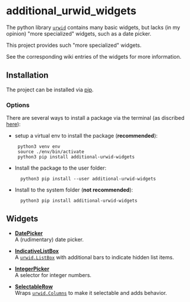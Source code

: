 # additional_urwid_widgets

The python library [`urwid`](http://urwid.org/index.html) contains many basic widgets, but lacks (in my opinion) "more specialized" widgets, such as a date picker.

This project provides such "more specialized" widgets.  

See the corresponding wiki entries of the widgets for more information.

## Installation
The project can be installed via [pip](https://pypi.org/project/additional-urwid-widgets/).

### Options
There are several ways to install a package via the terminal (as discribed [here](https://github.com/googlesamples/assistant-sdk-python/issues/236#issuecomment-383039470)):
*  setup a virtual env to install the package (**recommended**):  

        python3 venv env
        source ./env/bin/activate 
        python3 pip install additional-urwid-widgets
    
* Install the package to the user folder:  

        python3 pip install --user additional-urwid-widgets
    
* Install to the system folder (**not recommended**):  

        python3 pip install additional-urwid-widgets

## Widgets
* [**DatePicker**](https://github.com/AFoeee/additional_urwid_widgets/wiki/DatePicker)  
A (rudimentary) date picker.

* [**IndicativeListBox**](https://github.com/AFoeee/additional_urwid_widgets/wiki/IndicativeListBox)  
A [`urwid.ListBox`](http://urwid.org/reference/widget.html#listbox) with additional bars to indicate hidden list items.

* [**IntegerPicker**](https://github.com/AFoeee/additional_urwid_widgets/wiki/IntegerPicker)  
A selector for integer numbers.

* [**SelectableRow**](https://github.com/AFoeee/additional_urwid_widgets/wiki/SelectableRow)  
Wraps [`urwid.Columns`](http://urwid.org/reference/widget.html#columns) to make it selectable and adds behavior.
